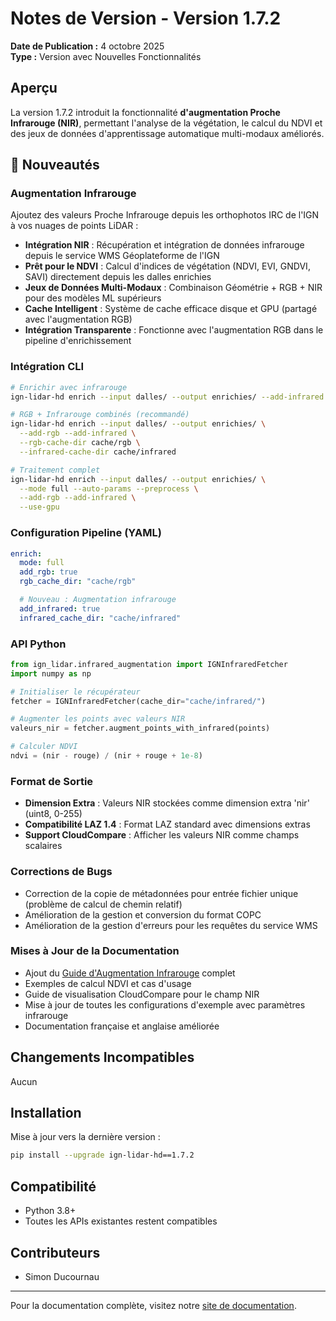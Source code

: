 # Notes de Version - Version 1.7.2

**Date de Publication :** 4 octobre 2025  
**Type :** Version avec Nouvelles Fonctionnalités

## Aperçu

La version 1.7.2 introduit la fonctionnalité **d'augmentation Proche Infrarouge (NIR)**, permettant l'analyse de la végétation, le calcul du NDVI et des jeux de données d'apprentissage automatique multi-modaux améliorés.

## 🌿 Nouveautés

### Augmentation Infrarouge

Ajoutez des valeurs Proche Infrarouge depuis les orthophotos IRC de l'IGN à vos nuages de points LiDAR :

- **Intégration NIR** : Récupération et intégration de données infrarouge depuis le service WMS Géoplateforme de l'IGN
- **Prêt pour le NDVI** : Calcul d'indices de végétation (NDVI, EVI, GNDVI, SAVI) directement depuis les dalles enrichies
- **Jeux de Données Multi-Modaux** : Combinaison Géométrie + RGB + NIR pour des modèles ML supérieurs
- **Cache Intelligent** : Système de cache efficace disque et GPU (partagé avec l'augmentation RGB)
- **Intégration Transparente** : Fonctionne avec l'augmentation RGB dans le pipeline d'enrichissement

### Intégration CLI

```bash
# Enrichir avec infrarouge
ign-lidar-hd enrich --input dalles/ --output enrichies/ --add-infrared

# RGB + Infrarouge combinés (recommandé)
ign-lidar-hd enrich --input dalles/ --output enrichies/ \
  --add-rgb --add-infrared \
  --rgb-cache-dir cache/rgb \
  --infrared-cache-dir cache/infrared

# Traitement complet
ign-lidar-hd enrich --input dalles/ --output enrichies/ \
  --mode full --auto-params --preprocess \
  --add-rgb --add-infrared \
  --use-gpu
```

### Configuration Pipeline (YAML)

```yaml
enrich:
  mode: full
  add_rgb: true
  rgb_cache_dir: "cache/rgb"

  # Nouveau : Augmentation infrarouge
  add_infrared: true
  infrared_cache_dir: "cache/infrared"
```

### API Python

```python
from ign_lidar.infrared_augmentation import IGNInfraredFetcher
import numpy as np

# Initialiser le récupérateur
fetcher = IGNInfraredFetcher(cache_dir="cache/infrared/")

# Augmenter les points avec valeurs NIR
valeurs_nir = fetcher.augment_points_with_infrared(points)

# Calculer NDVI
ndvi = (nir - rouge) / (nir + rouge + 1e-8)
```

### Format de Sortie

- **Dimension Extra** : Valeurs NIR stockées comme dimension extra 'nir' (uint8, 0-255)
- **Compatibilité LAZ 1.4** : Format LAZ standard avec dimensions extras
- **Support CloudCompare** : Afficher les valeurs NIR comme champs scalaires

### Corrections de Bugs

- Correction de la copie de métadonnées pour entrée fichier unique (problème de calcul de chemin relatif)
- Amélioration de la gestion et conversion du format COPC
- Amélioration de la gestion d'erreurs pour les requêtes du service WMS

### Mises à Jour de la Documentation

- Ajout du [Guide d'Augmentation Infrarouge](/docs/features/infrared-augmentation) complet
- Exemples de calcul NDVI et cas d'usage
- Guide de visualisation CloudCompare pour le champ NIR
- Mise à jour de toutes les configurations d'exemple avec paramètres infrarouge
- Documentation française et anglaise améliorée

## Changements Incompatibles

Aucun

## Installation

Mise à jour vers la dernière version :

```bash
pip install --upgrade ign-lidar-hd==1.7.2
```

## Compatibilité

- Python 3.8+
- Toutes les APIs existantes restent compatibles

## Contributeurs

- Simon Ducournau

---

Pour la documentation complète, visitez notre [site de documentation](https://sducournau.github.io/IGN_LIDAR_HD_DATASET/).

